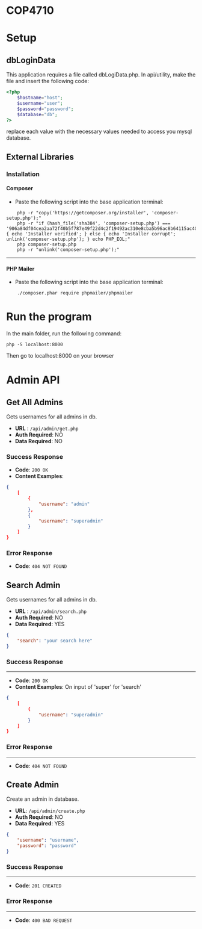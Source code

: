 # COP4710
# Setup
## dbLoginData
This application requires a file called dbLogiData.php.
In api/utility, make the file and insert the following code:
```php
<?php
	$hostname="host";
	$username="user";
	$password="password";
	$database="db";
?>
```
replace each value with the necessary values needed to access you mysql database.
## External Libraries
### Installation
#### Composer
* Paste the following script into the base application terminal:
```
	php -r "copy('https://getcomposer.org/installer', 'composer-setup.php');"
	php -r "if (hash_file('sha384', 'composer-setup.php') === '906a84df04cea2aa72f40b5f787e49f22d4c2f19492ac310e8cba5b96ac8b64115ac402c8cd292b8a03482574915d1a8') { echo 'Installer verified'; } else { echo 'Installer corrupt'; unlink('composer-setup.php'); } echo PHP_EOL;"
	php composer-setup.php
	php -r "unlink('composer-setup.php');"
```

---

#### PHP Mailer
* Paste the following script into the base application terminal:
```
	./composer.phar require phpmailer/phpmailer
```
# Run the program
In the main folder, run the following command:
```
php -S localhost:8000
```

Then go to localhost:8000 on your browser

# Admin API
## Get All Admins
Gets usernames for all admins in db.
* **URL** : `/api/admin/get.php`
* **Auth Required**: NO
* **Data Required**: NO

### Success Response
* **Code**: `200 OK`
* **Content Examples**:
```json
{
	[
		{
			"username": "admin"
		},
		{
			"username": "superadmin"
		}
	]
}
```

### Error Response
* **Code**: `404 NOT FOUND`

## Search Admin
Gets usernames for all admins in db.
* **URL** : `/api/admin/search.php`
* **Auth Required**: NO
* **Data Required**: YES
```json
{
	"search": "your search here"
}
```

### Success Response
---
* **Code**: `200 OK`
* **Content Examples**:
On input of 'super' for 'search'
```json
{
	[
		{
			"username": "superadmin"
		}
	]
}
```

### Error Response
---
* **Code**: `404 NOT FOUND`

## Create Admin
Create an admin in database.
* **URL**: `/api/admin/create.php`
* **Auth Required**: NO
* **Data Required**: YES
```json
{
	"username": "username",
	"password": "password"
}
```

### Success Response
---
* **Code**: `201 CREATED`
### Error Response
---
* **Code**: `400 BAD REQUEST`
